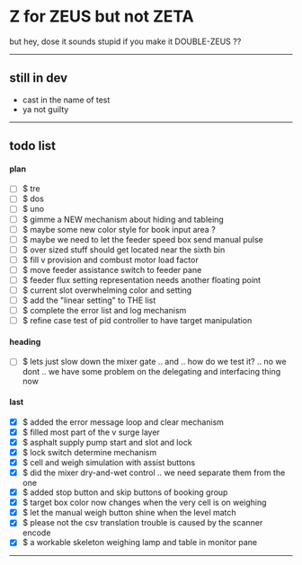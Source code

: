 Z for ZEUS but not ZETA
===
but hey, dose it sounds stupid if you make it DOUBLE-ZEUS ??

---
## still in dev

- cast in the name of test
- ya not guilty

---
## todo list

#### plan

- [ ] $ tre
- [ ] $ dos
- [ ] $ uno
- [ ] $ gimme a NEW mechanism about hiding and tableing
- [ ] $ maybe some new color style for book input area ?
- [ ] $ maybe we need to let the feeder speed box send manual pulse
- [ ] $ over sized stuff should get located near the sixth bin
- [ ] $ fill v provision and combust motor load factor
- [ ] $ move feeder assistance switch to feeder pane
- [ ] $ feeder flux setting representation needs another floating point
- [ ] $ current slot overwhelming color and setting
- [ ] $ add the "linear setting" to THE list
- [ ] $ complete the error list and log mechanism
- [ ] $ refine case test of pid controller to have target manipulation

#### heading

- [ ] $ lets just slow down the mixer gate
        .. and .. how do we test it? .. no we dont 
        .. we have some problem on the delegating and interfacing thing now

#### last

- [x] $ added the error message loop and clear mechanism
- [x] $ filled most part of the v surge layer
- [x] $ asphalt supply pump start and slot and lock
- [x] $ lock switch determine mechanism
- [x] $ cell and weigh simulation with assist buttons
- [x] $ did the mixer dry-and-wet control .. we need separate them from the one
- [x] $ added stop button and skip buttons of booking group
- [x] $ target box color now changes when the very cell is on weighing
- [x] $ let the manual weigh button shine when the level match
- [x] $ please not the csv translation trouble is caused by the scanner encode
- [x] $ a workable skeleton weighing lamp and table in monitor pane

<hr><!--EOF-->
